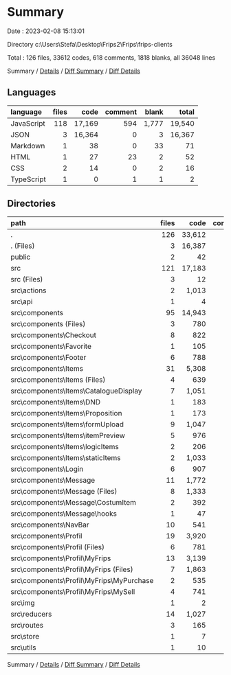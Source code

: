 # Summary

Date : 2023-02-08 15:13:01

Directory c:\\Users\\Stefa\\Desktop\\Frips2\\Frips\\frips-clients

Total : 126 files,  33612 codes, 618 comments, 1818 blanks, all 36048 lines

Summary / [Details](details.md) / [Diff Summary](diff.md) / [Diff Details](diff-details.md)

## Languages
| language | files | code | comment | blank | total |
| :--- | ---: | ---: | ---: | ---: | ---: |
| JavaScript | 118 | 17,169 | 594 | 1,777 | 19,540 |
| JSON | 3 | 16,364 | 0 | 3 | 16,367 |
| Markdown | 1 | 38 | 0 | 33 | 71 |
| HTML | 1 | 27 | 23 | 2 | 52 |
| CSS | 2 | 14 | 0 | 2 | 16 |
| TypeScript | 1 | 0 | 1 | 1 | 2 |

## Directories
| path | files | code | comment | blank | total |
| :--- | ---: | ---: | ---: | ---: | ---: |
| . | 126 | 33,612 | 618 | 1,818 | 36,048 |
| . (Files) | 3 | 16,387 | 0 | 35 | 16,422 |
| public | 2 | 42 | 23 | 3 | 68 |
| src | 121 | 17,183 | 595 | 1,780 | 19,558 |
| src (Files) | 3 | 12 | 1 | 2 | 15 |
| src\\actions | 2 | 1,013 | 27 | 174 | 1,214 |
| src\\api | 1 | 4 | 3 | 2 | 9 |
| src\\components | 95 | 14,943 | 557 | 1,398 | 16,898 |
| src\\components (Files) | 3 | 780 | 0 | 76 | 856 |
| src\\components\\Checkout | 8 | 822 | 6 | 83 | 911 |
| src\\components\\Favorite | 1 | 105 | 0 | 6 | 111 |
| src\\components\\Footer | 6 | 788 | 1 | 120 | 909 |
| src\\components\\Items | 31 | 5,308 | 322 | 468 | 6,098 |
| src\\components\\Items (Files) | 4 | 639 | 298 | 70 | 1,007 |
| src\\components\\Items\\CatalogueDisplay | 7 | 1,051 | 1 | 100 | 1,152 |
| src\\components\\Items\\DND | 1 | 183 | 0 | 16 | 199 |
| src\\components\\Items\\Proposition | 1 | 173 | 0 | 17 | 190 |
| src\\components\\Items\\formUpload | 9 | 1,047 | 22 | 119 | 1,188 |
| src\\components\\Items\\itemPreview | 5 | 976 | 0 | 72 | 1,048 |
| src\\components\\Items\\logicItems | 2 | 206 | 0 | 15 | 221 |
| src\\components\\Items\\staticItems | 2 | 1,033 | 1 | 59 | 1,093 |
| src\\components\\Login | 6 | 907 | 18 | 105 | 1,030 |
| src\\components\\Message | 11 | 1,772 | 6 | 162 | 1,940 |
| src\\components\\Message (Files) | 8 | 1,333 | 6 | 118 | 1,457 |
| src\\components\\Message\\CostumItem | 2 | 392 | 0 | 35 | 427 |
| src\\components\\Message\\hooks | 1 | 47 | 0 | 9 | 56 |
| src\\components\\NavBar | 10 | 541 | 13 | 73 | 627 |
| src\\components\\Profil | 19 | 3,920 | 191 | 305 | 4,416 |
| src\\components\\Profil (Files) | 6 | 781 | 176 | 69 | 1,026 |
| src\\components\\Profil\\MyFrips | 13 | 3,139 | 15 | 236 | 3,390 |
| src\\components\\Profil\\MyFrips (Files) | 7 | 1,863 | 0 | 122 | 1,985 |
| src\\components\\Profil\\MyFrips\\MyPurchase | 2 | 535 | 0 | 51 | 586 |
| src\\components\\Profil\\MyFrips\\MySell | 4 | 741 | 15 | 63 | 819 |
| src\\img | 1 | 2 | 0 | 2 | 4 |
| src\\reducers | 14 | 1,027 | 7 | 138 | 1,172 |
| src\\routes | 3 | 165 | 0 | 56 | 221 |
| src\\store | 1 | 7 | 0 | 5 | 12 |
| src\\utils | 1 | 10 | 0 | 3 | 13 |

Summary / [Details](details.md) / [Diff Summary](diff.md) / [Diff Details](diff-details.md)